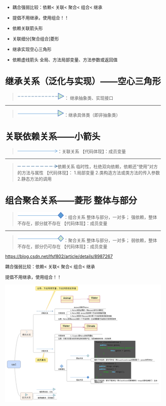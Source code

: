 * 耦合强弱比较：依赖< 关联< 聚合< 组合< 继承
* 提倡不用继承，使用组合！！


* 依赖关联箭头形
* 关联细分[聚合组合]菱形
* 继承实现空心三角形

* 依赖虚线箭头 全局、方法局部变量、方法参数或返回值





# 继承关系（泛化与实现）——空心三角形

> ![](/assets/jicheng.png)： 继承抽象类、实现接口

------

> ![](/assets/fanhua.png)：继承具体类（即非抽象类）


# 关联依赖关系——小箭头
> ![](/assets/guanlian.png)：关联关系
【代码体现】：成员变量

------

> ![](/assets/yilai.png)依赖关系
临时性，杜绝双向依赖，依赖还“使用”对方的方法与属性
>【代码体现】：
>1.局部变量
>2.类构造方法或类方法的传入参数
>2.静态方法的调用



# 组合聚合关系——菱形 整体与部分
> ![](/assets/zuhe.png)：组合关系
整体与部分，一对多；
强依赖，整体不存在，部分就不存在 
【代码体现】：成员变量

------

> ![](/assets/juhe.png)：聚合关系
>整体与部分，一对多；
>弱依赖，整体不存在，部分仍可存在 
>【代码体现】：成员变量

https://blog.csdn.net/lfsf802/article/details/8987267

耦合强弱比较：依赖< 关联< 聚合< 组合< 继承

提倡不用继承，使用组合！！

![](/assets/uml.png)







